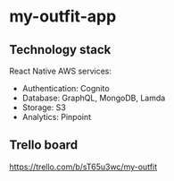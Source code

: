 # my-outfit-app


## Technology stack
React Native
AWS services: 
- Authentication: Cognito
- Database: GraphQL, MongoDB, Lamda
- Storage: S3
- Analytics: Pinpoint


## Trello board
https://trello.com/b/sT65u3wc/my-outfit

